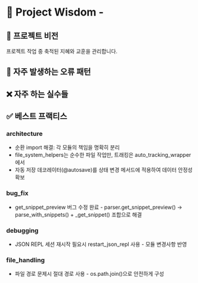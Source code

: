 # 🧠 Project Wisdom - 

## 📌 프로젝트 비전
프로젝트 작업 중 축적된 지혜와 교훈을 관리합니다.

## 🐛 자주 발생하는 오류 패턴

## ❌ 자주 하는 실수들

## ✅ 베스트 프랙티스

### architecture
- 순환 import 해결: 각 모듈의 책임을 명확히 분리
- file_system_helpers는 순수한 파일 작업만, 트래킹은 auto_tracking_wrapper에서
- 자동 저장 데코레이터(@autosave)를 상태 변경 메서드에 적용하여 데이터 안정성 확보

### bug_fix
- get_snippet_preview 버그 수정 완료 - parser.get_snippet_preview() → parse_with_snippets() + _get_snippet() 조합으로 해결

### debugging
- JSON REPL 세션 재시작 필요시 restart_json_repl 사용 - 모듈 변경사항 반영

### file_handling
- 파일 경로 문제시 절대 경로 사용 - os.path.join()으로 안전하게 구성
